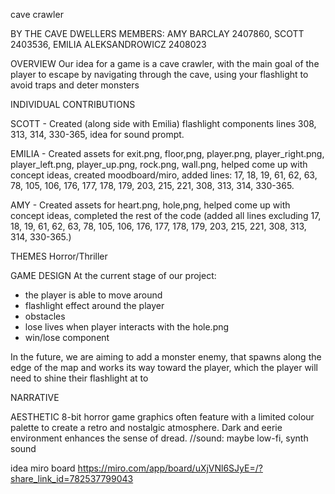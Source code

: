 cave crawler

BY THE CAVE DWELLERS
MEMBERS: AMY BARCLAY 2407860, SCOTT 2403536, EMILIA ALEKSANDROWICZ 2408023

OVERVIEW
Our idea for a game is a cave crawler, with the main goal of the player to escape by navigating through the cave, using your flashlight to avoid traps and deter monsters

INDIVIDUAL CONTRIBUTIONS

SCOTT - Created (along side with Emilia) flashlight components lines 308, 313, 314, 330-365, idea for sound prompt.

EMILIA - Created assets for exit.png, floor,png, player.png, player_right.png, player_left.png, player_up.png, rock.png, wall.png, helped come up with concept ideas, created moodboard/miro, added lines: 17, 18, 19, 61, 62, 63, 78, 105, 106, 176, 177, 178, 179, 203, 215, 221, 308, 313, 314, 330-365.


AMY - Created assets for heart.png, hole,png, helped come up with concept ideas, completed the rest of the code (added all lines excluding 17, 18, 19, 61, 62, 63, 78, 105, 106, 176, 177, 178, 179, 203, 215, 221, 308, 313, 314, 330-365.)

THEMES
Horror/Thriller

GAME DESIGN
At the current stage of our project:
- the player is able to move around
- flashlight effect around the player
- obstacles
- lose lives when player interacts with the hole.png
- win/lose component

In the future, we are aiming to add a monster enemy, that spawns along the edge of the map and works its way toward the player, which the player will need to shine their flashlight at to

NARRATIVE

AESTHETIC
8-bit horror game graphics often feature with a limited colour palette to create a retro and nostalgic atmosphere.
Dark and eerie environment enhances the sense of dread.
//sound: maybe 
low-fi, synth sound

idea miro board
https://miro.com/app/board/uXjVNl6SJyE=/?share_link_id=782537799043
